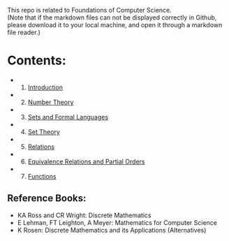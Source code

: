 This repo is related to Foundations of Computer Science.  
(Note that if the markdown files can not be displayed correctly in Github, please download it to your local machine, and open it through a markdown file reader.)

# **Contents**:
* 1. [Introduction](1-Introduction.md)
* 2. [Number Theory](2-Number-Theory.md)
* 3. [Sets and Formal Languages](3-Sets-and-Formal-Languages.md)
* 4. [Set Theory](4-Set-Theory.md)
* 5. [Relations](5-Relations.md)
* 6. [Equivalence Relations and Partial Orders](6-Equivalence-Relations-and-Partial-Orders.md)
* 7. [Functions](7-Functions.md)

## Reference Books:
* KA Ross and CR Wright: Discrete Mathematics
* E Lehman, FT Leighton, A Meyer: Mathematics for Computer Science
* K Rosen: Discrete Mathematics and its Applications (Alternatives)

